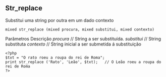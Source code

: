 ## Str_replace

Substitui uma string por outra em um dado contexto

```
mixed str_replace (mixed procura, mixed substitui, mixed contexto)
```

Parâmetros          Descrição
*procura*           // String a ser substituída.
*substitui*         // String substituta
*contexto*          // String inicial a ser submetida á substituição

```
<?php
$txt = "O rato roeu a roupa do rei de Roma";
print str_replace ('Rato', 'Leão', $txt);   // O Leão roeu a roupa do rei de Roma
?>
```